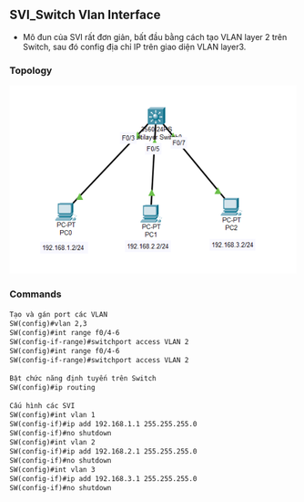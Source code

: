 ## SVI_Switch Vlan Interface    
- Mô đun của SVI rất đơn giản, bất đầu bằng cách tạo VLAN layer 2 trên Switch, sau đó config địa chỉ IP trên giao diện VLAN layer3.      
### Topology    

![image](image1/SVI.png)   

### Commands   
```    
Tạo và gán port các VLAN   
SW(config)#vlan 2,3  
SW(config)#int range f0/4-6  
SW(config-if-range)#switchport access VLAN 2  
SW(config)#int range f0/4-6  
SW(config-if-range)#switchport access VLAN 2    

Bật chức năng định tuyến trên Switch   
SW(config)#ip routing    

Cấu hình các SVI   
SW(config)#int vlan 1 
SW(config-if)#ip add 192.168.1.1 255.255.255.0   
SW(config-if)#no shutdown 
SW(config)#int vlan 2 
SW(config-if)#ip add 192.168.2.1 255.255.255.0   
SW(config-if)#no shutdown 
SW(config)#int vlan 3 
SW(config-if)#ip add 192.168.3.1 255.255.255.0   
SW(config-if)#no shutdown 
```    
